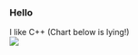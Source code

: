 ### Hello
I like C++ (Chart below is lying!)<br>
<img src="https://github-readme-stats.vercel.app/api/top-langs?username=therealdrflower"/>
